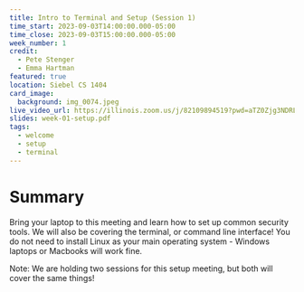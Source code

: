 ```yaml
---
title: Intro to Terminal and Setup (Session 1)
time_start: 2023-09-03T14:00:00.000-05:00
time_close: 2023-09-03T15:00:00.000-05:00
week_number: 1
credit:
  - Pete Stenger
  - Emma Hartman
featured: true
location: Siebel CS 1404
card_image:
  background: img_0074.jpeg
live_video_url: https://illinois.zoom.us/j/82109894519?pwd=aTZ0Zjg3NDRLL2crSVJTazl5TmZoUT09
slides: week-01-setup.pdf
tags:
  - welcome
  - setup
  - terminal
---
```

# Summary
Bring your laptop to this meeting and learn how to set up common security tools. We will also be covering the terminal, or command line interface! You do not need to install Linux as your main operating system - Windows laptops or Macbooks will work fine.

Note: We are holding two sessions for this setup meeting, but both will cover the same things!
